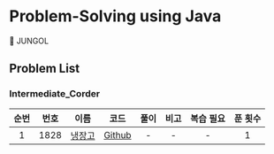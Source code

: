 # Problem-Solving using Java

📝 JUNGOL

## Problem List

### Intermediate_Corder

| 순번 | 번호 |                                      이름                                      |                                                        코드                                                        | 풀이 | 비고 | 복습 필요 | 푼 횟수 |
| :--: | :--: | :----------------------------------------------------------------------------: | :----------------------------------------------------------------------------------------------------------------: | :--: | :--: | :-------: | :-----: |
|  1   | 1828 | [냉장고](http://jungol.co.kr/bbs/board.php?bo_table=pbank&wr_id=1101&sca=3050) | [Github](https://github.com/0xe82de/Problem-Solving/blob/master/Java/jungol/intermediate_coder/jungol_1828_1.java) |  -   |  -   |     -     |    1    |
